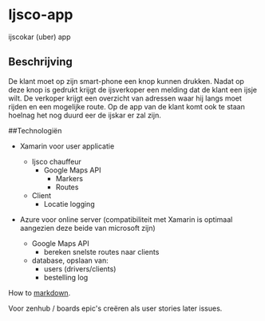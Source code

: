
# Ijsco-app
ijscokar (uber) app

## Beschrijving
De klant moet op zijn smart-phone een knop kunnen drukken. Nadat op deze knop is gedrukt krijgt de ijsverkoper een melding dat de klant een ijsje wilt.
De verkoper krijgt een overzicht van adressen waar hij langs moet rijden en een mogelijke route.
Op de app van de klant komt ook te staan hoelnag het nog duurd eer de ijskar er zal zijn.

##Technologiën

* Xamarin voor user applicatie
  * Ijsco chauffeur
    * Google Maps API
      * Markers
      * Routes
  * Client
    * Locatie logging  

* Azure voor online server (compatibiliteit met Xamarin is optimaal aangezien deze beide van microsoft zijn)
  * Google Maps API
    * bereken snelste routes naar clients 
  * database, opslaan van:
    * users (drivers/clients)
    * bestelling log
  

How to [markdown](https://en.wikipedia.org/wiki/Markdown#Example).

Voor zenhub / boards
epic's creëren als user stories later issues.